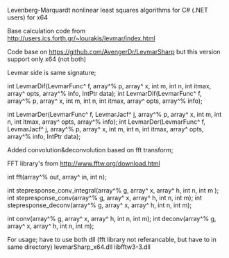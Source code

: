 Levenberg-Marquardt nonlinear least squares algorithms for C# (.NET users) for x64

Base calculation code from http://users.ics.forth.gr/~lourakis/levmar/index.html

Code base on https://github.com/AvengerDr/LevmarSharp but this version support only x64 (not both)

Levmar side is same signature;

int LevmarDif(LevmarFunc^ f, array<double>^% p, array<double>^ x, int m, int n, int itmax, array<double>^ opts, array<double>^% info, IntPtr data);
int LevmarDif(LevmarFunc^ f, array<double>^% p, array<double>^ x, int m, int n, int itmax, array<double>^ opts, array<double>^% info);

int LevmarDer(LevmarFunc^ f, LevmarJacf^ j, array<double>^% p, array<double>^ x, int m, int n, int itmax, array<double>^ opts, array<double>^% info);
int LevmarDer(LevmarFunc^ f, LevmarJacf^ j, array<double>^% p, array<double>^ x, int m, int n, int itmax, array<double>^ opts, array<double>^% info, IntPtr data);


Added convolution&deconvolution based on fft transform;

FFT library's from http://www.fftw.org/download.html

int fft(array<double>^% out, array<double>^ in, int n);

int stepresponse_conv_integral(array<double>^% g, array<double>^ x, array<double>^ h, int n, int m );
int stepresponse_conv(array<double>^% g, array<double>^ x, array<double>^ h, int n, int m);
int stepresponse_deconv(array<double>^% g, array<double>^ x, array<double>^ h, int n, int m);

int conv(array<double>^% g, array<double>^ x, array<double>^ h, int n, int m);
int deconv(array<double>^% g, array<double>^ x, array<double>^ h, int n, int m);

For usage; have to use both dll (fft library not referancable, but have to in same directory)
levmarSharp_x64.dll
libfftw3-3.dll
